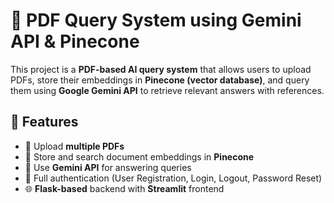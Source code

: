 # 📄 PDF Query System using Gemini API & Pinecone

This project is a **PDF-based AI query system** that allows users to upload PDFs, store their embeddings in **Pinecone (vector database)**, and query them using **Google Gemini API** to retrieve relevant answers with references.

## 🚀 Features
- 📂 Upload **multiple PDFs**
- 🔎 Store and search document embeddings in **Pinecone**
- 🧠 Use **Gemini API** for answering queries
- 🔐 Full authentication (User Registration, Login, Logout, Password Reset)
- 🌐 **Flask-based** backend with **Streamlit** frontend
